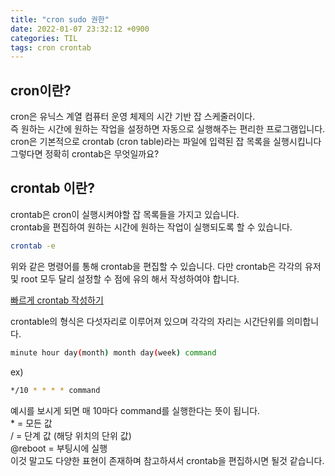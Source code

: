 ```yaml
---
title: "cron sudo 권한"
date: 2022-01-07 23:32:12 +0900
categories: TIL
tags: cron crontab
---
```


## cron이란?

cron은 유닉스 계열 컴퓨터 운영 체제의 시간 기반 잡 스케줄러이다.<br>
즉 원하는 시간에 원하는 작업을 설정하면 자동으로 실행해주는 편리한 프로그램입니다.<br>
cron은 기본적으로 crontab (cron table)라는 파일에 입력된 잡 목록을 실행시킵니다<br>
그렇다면 정확히 crontab은 무엇일까요?

## crontab 이란?

crontab은 cron이 실행시켜야할 잡 목록들을 가지고 있습니다.<br>
crontab을 편집하여 원하는 시간에 원하는 작업이 실행되도록 할 수 있습니다.

```bash
crontab -e
```

위와 같은 명령어를 통해 crontab을 편집할 수 있습니다. 다만 crontab은 각각의 유저 및 root 모두 달리 설정할 수 점에 유의 해서 작성하여야 합니다.<br>

[빠르게 crontab 작성하기](crontab.guru/)

crontable의 형식은 다섯자리로 이루어져 있으며 각각의 자리는 시간단위를 의미합니다.

```bash
minute hour day(month) month day(week) command
```

ex)

```bash
*/10 * * * * command
```

예시를 보시게 되면 매 10마다 command를 실행한다는 뜻이 됩니다.<br> \* = 모든 값<br>
/ = 단계 값 (해당 위치의 단위 값)<br>
@reboot = 부팅시에 실행<br>
이것 말고도 다양한 표현이 존재하며 참고하셔서 crontab을 편집하시면 될것 같습니다.
